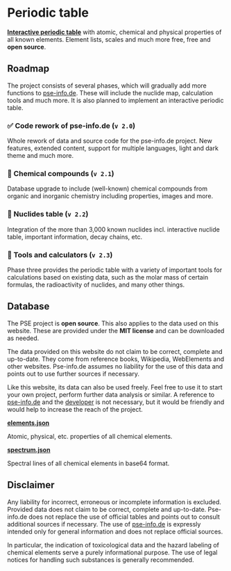 # Periodic table

__[Interactive periodic table](https://pse-info.de)__ with atomic, chemical and physical properties of all known elements. Element lists, scales and much more free, free and __open source__.

## Roadmap

The project consists of several phases, which will gradually add more functions to [pse-info.de](https://pse-info.de). These will include the nuclide map, calculation tools and much more. It is also planned to implement an interactive periodic table.

### ✅ Code rework of pse-info.de (``v 2.0``)

Whole rework of data and source code for the pse-info.de project. New features, extended content, support for multiple languages, light and dark theme and much more.

### 🔲 Chemical compounds (``v 2.1``)

Database upgrade to include (well-known) chemical compounds from organic and inorganic chemistry including properties, images and more.

### 🔲 Nuclides table (``v 2.2``)

Integration of the more than 3,000 known nuclides incl. interactive nuclide table, important information, decay chains, etc.

### 🔲 Tools and calculators (``v 2.3``)

Phase three provides the periodic table with a variety of important tools for calculations based on existing data, such as the molar mass of certain formulas, the radioactivity of nuclides, and many other things.

## Database

The PSE project is __open source__. This also applies to the data used on this website. These are provided under the __MIT license__ and can be downloaded as needed.

The data provided on this website do not claim to be correct, complete and up-to-date. They come from reference books, Wikipedia, WebElements and other websites. Pse-info.de assumes no liability for the use of this data and points out to use further sources if necessary.

Like this website, its data can also be used freely. Feel free to use it to start your own project, perform further data analysis or similar. A reference to [pse-info.de](https://pse-info.de) and the [developer](https://komed3.de) is not necessary, but it would be friendly and would help to increase the reach of the project.

__[elements.json](https://github.com/komed3/periodic-table/raw/master/_db/elements.json)__

Atomic, physical, etc. properties of all chemical elements.

__[spectrum.json](https://github.com/komed3/periodic-table/raw/master/_db/spectrum.json)__

Spectral lines of all chemical elements in base64 format.

## Disclaimer

Any liability for incorrect, erroneous or incomplete information is excluded. Provided data does not claim to be correct, complete and up-to-date. Pse-info.de does not replace the use of official tables and points out to consult additional sources if necessary. The use of [pse-info.de](https://pse-info.de) is expressly intended only for general information and does not replace official sources.

In particular, the indication of toxicological data and the hazard labeling of chemical elements serve a purely informational purpose. The use of legal notices for handling such substances is generally recommended.

